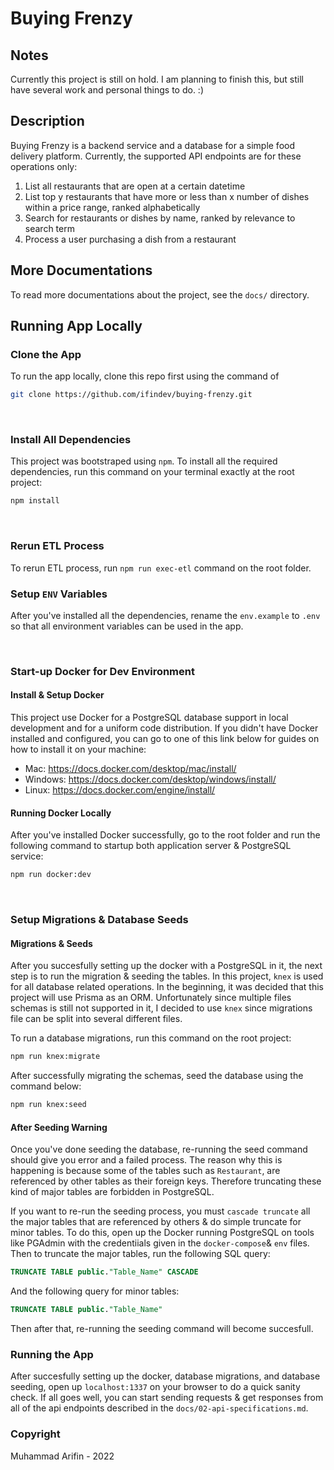 # Buying Frenzy

## Notes

Currently this project is still on hold. I am planning to finish this, but still have several work and personal things to do. :)

## Description

Buying Frenzy is a backend service and a database for a simple food delivery platform. Currently, the supported API endpoints are for these operations only:

1. List all restaurants that are open at a certain datetime
2. List top y restaurants that have more or less than x number of dishes within a price range, ranked alphabetically
3. Search for restaurants or dishes by name, ranked by relevance to search term
4. Process a user purchasing a dish from a restaurant

## More Documentations

To read more documentations about the project, see the `docs/` directory.

## Running App Locally

### Clone the App

To run the app locally, clone this repo first using the command of

```bash
git clone https://github.com/ifindev/buying-frenzy.git
```

<br>

### Install All Dependencies

This project was bootstraped using `npm`. To install all the required dependencies, run this command on your terminal exactly at the root project:

```bash
npm install
```

<br/>

### Rerun ETL Process

To rerun ETL process, run `npm run exec-etl` command on the root folder.

### Setup `ENV` Variables

After you've installed all the dependencies, rename the `env.example` to `.env` so that all environment variables can be used in the app.

<br>

### Start-up Docker for Dev Environment

#### Install & Setup Docker

This project use Docker for a PostgreSQL database support in local development and for a uniform code distribution. If you didn't have Docker installed and configured, you can go to one of this link below for guides on how to install it on your machine:

- Mac: https://docs.docker.com/desktop/mac/install/
- Windows: https://docs.docker.com/desktop/windows/install/
- Linux: https://docs.docker.com/engine/install/

#### Running Docker Locally

After you've installed Docker successfully, go to the root folder and run the following command to startup both application server & PostgreSQL service:

```bash
npm run docker:dev
```

<br/>

### Setup Migrations & Database Seeds

#### Migrations & Seeds

After you succesfully setting up the docker with a PostgreSQL in it, the next step is to run the migration & seeding the tables. In this project, `knex` is used for all database related operations. In the beginning, it was decided that this project will use Prisma as an ORM. Unfortunately since multiple files schemas is still not supported in it, I decided to use `knex` since migrations file can be split into several different files.

To run a database migrations, run this command on the root project:

```bash
npm run knex:migrate
```

After successfully migrating the schemas, seed the database using the command below:

```bash
npm run knex:seed
```

#### After Seeding Warning

Once you've done seeding the database, re-running the seed command should give you error and a failed process. The reason why this is happening is because some of the tables such as `Restaurant`, are referenced by other tables as their foreign keys. Therefore truncating these kind of major tables are forbidden in PostgreSQL.

If you want to re-run the seeding process, you must `cascade truncate` all the major tables that are referenced by others & do simple truncate for minor tables. To do this, open up the Docker running PostgreSQL on tools like PGAdmin with the credentiials given in the `docker-compose`& `env` files. Then to truncate the major tables, run the following SQL query:

```SQL
TRUNCATE TABLE public."Table_Name" CASCADE
```

And the following query for minor tables:

```SQL
TRUNCATE TABLE public."Table_Name"
```

Then after that, re-running the seeding command will become succesfull.
<br>

### Running the App

After succesfully setting up the docker, database migrations, and database seeding, open up `localhost:1337` on your browser to do a quick sanity check. If all goes well, you can start sending requests & get responses from all of the api endpoints described in the `docs/02-api-specifications.md`.

### Copyright

Muhammad Arifin - 2022
